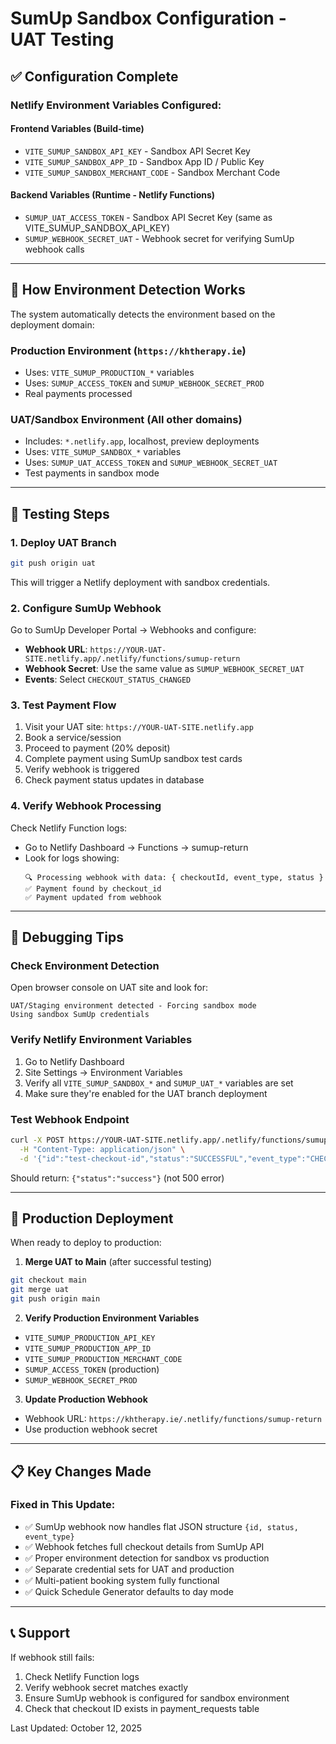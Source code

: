 # SumUp Sandbox Configuration - UAT Testing

## ✅ Configuration Complete

### Netlify Environment Variables Configured:

#### **Frontend Variables (Build-time)**
- `VITE_SUMUP_SANDBOX_API_KEY` - Sandbox API Secret Key
- `VITE_SUMUP_SANDBOX_APP_ID` - Sandbox App ID / Public Key  
- `VITE_SUMUP_SANDBOX_MERCHANT_CODE` - Sandbox Merchant Code

#### **Backend Variables (Runtime - Netlify Functions)**
- `SUMUP_UAT_ACCESS_TOKEN` - Sandbox API Secret Key (same as VITE_SUMUP_SANDBOX_API_KEY)
- `SUMUP_WEBHOOK_SECRET_UAT` - Webhook secret for verifying SumUp webhook calls

---

## 🔄 How Environment Detection Works

The system automatically detects the environment based on the deployment domain:

### **Production Environment** (`https://khtherapy.ie`)
- Uses: `VITE_SUMUP_PRODUCTION_*` variables
- Uses: `SUMUP_ACCESS_TOKEN` and `SUMUP_WEBHOOK_SECRET_PROD`
- Real payments processed

### **UAT/Sandbox Environment** (All other domains)
- Includes: `*.netlify.app`, localhost, preview deployments
- Uses: `VITE_SUMUP_SANDBOX_*` variables  
- Uses: `SUMUP_UAT_ACCESS_TOKEN` and `SUMUP_WEBHOOK_SECRET_UAT`
- Test payments in sandbox mode

---

## 🧪 Testing Steps

### 1. **Deploy UAT Branch**
```bash
git push origin uat
```
This will trigger a Netlify deployment with sandbox credentials.

### 2. **Configure SumUp Webhook**
Go to SumUp Developer Portal → Webhooks and configure:
- **Webhook URL**: `https://YOUR-UAT-SITE.netlify.app/.netlify/functions/sumup-return`
- **Webhook Secret**: Use the same value as `SUMUP_WEBHOOK_SECRET_UAT`
- **Events**: Select `CHECKOUT_STATUS_CHANGED`

### 3. **Test Payment Flow**
1. Visit your UAT site: `https://YOUR-UAT-SITE.netlify.app`
2. Book a service/session
3. Proceed to payment (20% deposit)
4. Complete payment using SumUp sandbox test cards
5. Verify webhook is triggered
6. Check payment status updates in database

### 4. **Verify Webhook Processing**
Check Netlify Function logs:
- Go to Netlify Dashboard → Functions → sumup-return
- Look for logs showing:
  ```
  🔍 Processing webhook with data: { checkoutId, event_type, status }
  ✅ Payment found by checkout_id
  ✅ Payment updated from webhook
  ```

---

## 🐛 Debugging Tips

### Check Environment Detection
Open browser console on UAT site and look for:
```
UAT/Staging environment detected - Forcing sandbox mode
Using sandbox SumUp credentials
```

### Verify Netlify Environment Variables
1. Go to Netlify Dashboard
2. Site Settings → Environment Variables
3. Verify all `VITE_SUMUP_SANDBOX_*` and `SUMUP_UAT_*` variables are set
4. Make sure they're enabled for the UAT branch deployment

### Test Webhook Endpoint
```bash
curl -X POST https://YOUR-UAT-SITE.netlify.app/.netlify/functions/sumup-return \
  -H "Content-Type: application/json" \
  -d '{"id":"test-checkout-id","status":"SUCCESSFUL","event_type":"CHECKOUT_STATUS_CHANGED"}'
```

Should return: `{"status":"success"}` (not 500 error)

---

## 🚀 Production Deployment

When ready to deploy to production:

1. **Merge UAT to Main** (after successful testing)
```bash
git checkout main
git merge uat
git push origin main
```

2. **Verify Production Environment Variables**
- `VITE_SUMUP_PRODUCTION_API_KEY`
- `VITE_SUMUP_PRODUCTION_APP_ID`
- `VITE_SUMUP_PRODUCTION_MERCHANT_CODE`
- `SUMUP_ACCESS_TOKEN` (production)
- `SUMUP_WEBHOOK_SECRET_PROD`

3. **Update Production Webhook**
- Webhook URL: `https://khtherapy.ie/.netlify/functions/sumup-return`
- Use production webhook secret

---

## 📋 Key Changes Made

### Fixed in This Update:
- ✅ SumUp webhook now handles flat JSON structure `{id, status, event_type}`
- ✅ Webhook fetches full checkout details from SumUp API
- ✅ Proper environment detection for sandbox vs production
- ✅ Separate credential sets for UAT and production
- ✅ Multi-patient booking system fully functional
- ✅ Quick Schedule Generator defaults to day mode

---

## 📞 Support

If webhook still fails:
1. Check Netlify Function logs
2. Verify webhook secret matches exactly
3. Ensure SumUp webhook is configured for sandbox environment
4. Check that checkout ID exists in payment_requests table

Last Updated: October 12, 2025
